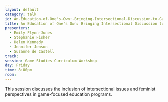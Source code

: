 ```yaml
---
layout: default
category: talk
id: An-Education-of-One's-Own:-Bringing-Intersectional-Discussion-to-Games-Education
title: An Education of One's Own: Bringing Intersectional Discussion to Games Education
presenters:
  - Emily Flynn-Jones
  - Stephanie Fisher
  - Helen Kennedy
  - Jennifer Jenson
  - Suzanne de Castell
track: 
session: Game Studies Curriculum Workshop
day: Friday
time: 8:00pm
room: 
---
```

This session discusses the inclusion of intersectional issues and feminist perspectives in game-focused education programs.
